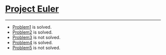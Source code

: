 # [Project Euler](http://projecteuler.net)

---

+ [Problem1](http://projecteuler.net/problem=1) is solved.
+ [Problem2](http://projecteuler.net/problem=2) is solved.
+ [Problem3](http://projecteuler.net/problem=3) is not solved.
+ [Problem4](http://projecteuler.net/problem=4) is solved.
+ [Problem5](http://projecteuler.net/problem=5) is not solved.
